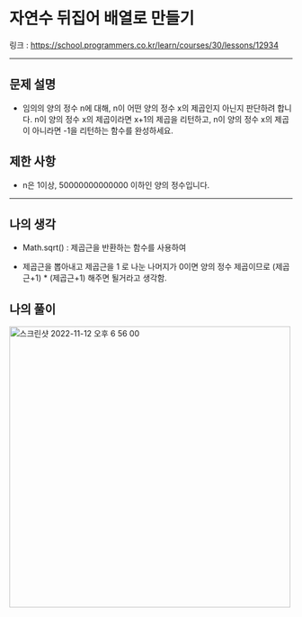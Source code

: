 # 자연수 뒤집어 배열로 만들기

링크 : https://school.programmers.co.kr/learn/courses/30/lessons/12934

---

## 문제 설명

- 임의의 양의 정수 n에 대해, n이 어떤 양의 정수 x의 제곱인지 아닌지 판단하려 합니다.
  n이 양의 정수 x의 제곱이라면 x+1의 제곱을 리턴하고, n이 양의 정수 x의 제곱이 아니라면 -1을 리턴하는 함수를 완성하세요.

## 제한 사항

- n은 1이상, 50000000000000 이하인 양의 정수입니다.

---

## 나의 생각

- Math.sqrt() : 제곱근을 반환하는 함수를 사용하여

- 제곱근을 뽑아내고 제곱근을 1 로 나눈 나머지가 0이면 양의 정수 제곱이므로 (제곱근+1) \* (제곱근+1) 해주면 될거라고 생각함.

## 나의 풀이

<img width="500" alt="스크린샷 2022-11-12 오후 6 56 00" src="https://user-images.githubusercontent.com/94230809/201469332-c839c018-0bc2-4e61-bfe0-d3d723181e4e.png">
